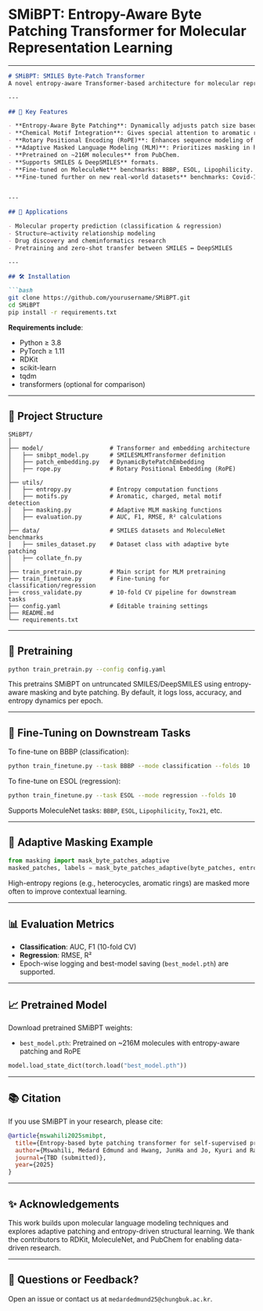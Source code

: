 # SMiBPT: Entropy-Aware Byte Patching Transformer for Molecular Representation Learning

---

````markdown
# SMiBPT: SMILES Byte-Patch Transformer
A novel entropy-aware Transformer-based architecture for molecular representation learning. SMiBPT introduces **dynamic byte-level patching**, **chemical motif awareness**, and **adaptive masked language modeling** to effectively capture semantically rich substructures in both SMILES and DeepSMILES molecular encodings.

---

## 🌟 Key Features

- **Entropy-Aware Byte Patching**: Dynamically adjusts patch size based on local sequence entropy.
- **Chemical Motif Integration**: Gives special attention to aromatic rings, charged groups, and metals.
- **Rotary Positional Encoding (RoPE)**: Enhances sequence modeling of untruncated molecules.
- **Adaptive Masked Language Modeling (MLM)**: Prioritizes masking in high-entropy, chemically informative regions.
- **Pretrained on ~216M molecules** from PubChem.
- **Supports SMILES & DeepSMILES** formats.
- **Fine-tuned on MoleculeNet** benchmarks: BBBP, ESOL, Lipophilicity.
- **Fine-tuned further on new real-world datasets** benchmarks: Covid-19 and Antimalarial.


---

## 🧬 Applications

- Molecular property prediction (classification & regression)
- Structure–activity relationship modeling
- Drug discovery and cheminformatics research
- Pretraining and zero-shot transfer between SMILES ↔ DeepSMILES

---

## 🛠️ Installation

```bash
git clone https://github.com/yourusername/SMiBPT.git
cd SMiBPT
pip install -r requirements.txt
````

**Requirements include**:

* Python ≥ 3.8
* PyTorch ≥ 1.11
* RDKit
* scikit-learn
* tqdm
* transformers (optional for comparison)

---

## 📁 Project Structure

```
SMiBPT/
│
├── model/                   # Transformer and embedding architecture
│   ├── smibpt_model.py      # SMILESMLMTransformer definition
│   ├── patch_embedding.py   # DynamicBytePatchEmbedding
│   ├── rope.py              # Rotary Positional Embedding (RoPE)
│
├── utils/                  
│   ├── entropy.py           # Entropy computation functions
│   ├── motifs.py            # Aromatic, charged, metal motif detection
│   ├── masking.py           # Adaptive MLM masking functions
│   ├── evaluation.py        # AUC, F1, RMSE, R² calculations
│
├── data/                    # SMILES datasets and MoleculeNet benchmarks
│   ├── smiles_dataset.py    # Dataset class with adaptive byte patching
│   ├── collate_fn.py
│
├── train_pretrain.py        # Main script for MLM pretraining
├── train_finetune.py        # Fine-tuning for classification/regression
├── cross_validate.py        # 10-fold CV pipeline for downstream tasks
├── config.yaml              # Editable training settings
├── README.md
└── requirements.txt
```

---

## 🔁 Pretraining

```bash
python train_pretrain.py --config config.yaml
```

This pretrains SMiBPT on untruncated SMILES/DeepSMILES using entropy-aware masking and byte patching. By default, it logs loss, accuracy, and entropy dynamics per epoch.

---

## 🧪 Fine-Tuning on Downstream Tasks

To fine-tune on BBBP (classification):

```bash
python train_finetune.py --task BBBP --mode classification --folds 10
```

To fine-tune on ESOL (regression):

```bash
python train_finetune.py --task ESOL --mode regression --folds 10
```

Supports MoleculeNet tasks: `BBBP`, `ESOL`, `Lipophilicity`, `Tox21`, etc.

---

## 🧠 Adaptive Masking Example

```python
from masking import mask_byte_patches_adaptive
masked_patches, labels = mask_byte_patches_adaptive(byte_patches, entropy_vals)
```

High-entropy regions (e.g., heterocycles, aromatic rings) are masked more often to improve contextual learning.

---

## 📊 Evaluation Metrics

* **Classification**: AUC, F1 (10-fold CV)
* **Regression**: RMSE, R²
* Epoch-wise logging and best-model saving (`best_model.pth`) are supported.

---

## 📈 Pretrained Model

Download pretrained SMiBPT weights:

* `best_model.pth`: Pretrained on \~216M molecules with entropy-aware patching and RoPE

```python
model.load_state_dict(torch.load("best_model.pth"))
```

---

## 📚 Citation

If you use SMiBPT in your research, please cite:

```bibtex
@article{mswahili2025smibpt,
  title={Entropy-based byte patching transformer for self-supervised pretraining of SMILES data},
  author={Mswahili, Medard Edmund and Hwang, JunHa and Jo, Kyuri and Rajapakse, Jagath C and Kov{\'a}cs, P{\'e}ter and Jeong, Young-Seob},
  journal={TBD (submitted)},
  year={2025}
}
```

---

## ✨ Acknowledgements

This work builds upon molecular language modeling techniques and explores adaptive patching and entropy-driven structural learning. We thank the contributors to RDKit, MoleculeNet, and PubChem for enabling data-driven research.

---

## 💬 Questions or Feedback?

Open an issue or contact us at `medardedmund25@chungbuk.ac.kr`.
